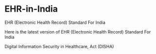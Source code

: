 # EHR-in-India
EHR (Electronic Health Record) Standard For India

Here is the latest version of 
EHR (Electronic Health Record) Standard For India

Digital Information Security in Healthcare, Act (DISHA)
